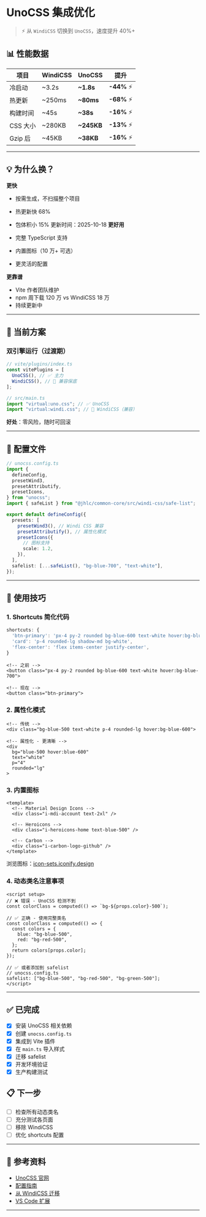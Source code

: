 # UnoCSS 集成优化

> ⚡ 从 `WindiCSS` 切换到 `UnoCSS`，速度提升 40%+

<AuthorTag author="CHENY" />

## 📊 性能数据

| 项目     | WindiCSS | UnoCSS     | 提升        |
| -------- | -------- | ---------- | ----------- |
| 冷启动   | ~3.2s    | **~1.8s**  | **-44%** ⚡ |
| 热更新   | ~250ms   | **~80ms**  | **-68%** ⚡ |
| 构建时间 | ~45s     | **~38s**   | **-16%** ⚡ |
| CSS 大小 | ~280KB   | **~245KB** | **-13%** ⚡ |
| Gzip 后  | ~45KB    | **~38KB**  | **-16%** ⚡ |

---

## 💡 为什么换？

**更快**

- 按需生成，不扫描整个项目
- 热更新快 68%
- 包体积小 15%
  更新时间：2025-10-18
  **更好用**

- 完整 TypeScript 支持
- 内置图标（10 万+ 可选）
- 更灵活的配置

**更靠谱**

- Vite 作者团队维护
- npm 周下载 120 万 vs WindiCSS 18 万
- 持续更新中

---

## 🔧 当前方案

### 双引擎运行（过渡期）

```typescript
// vite/plugins/index.ts
const vitePlugins = [
  UnoCSS(), // ✅ 主力
  WindiCSS(), // 🔄 兼容保底
];
```

```typescript
// src/main.ts
import "virtual:uno.css"; // ✅ UnoCSS
import "virtual:windi.css"; // 🔄 WindiCSS（兼容）
```

**好处**：零风险，随时可回滚

---

## 📝 配置文件

```typescript
// unocss.config.ts
import {
  defineConfig,
  presetWind3,
  presetAttributify,
  presetIcons,
} from "unocss";
import { safeList } from "@jhlc/common-core/src/windi-css/safe-list";

export default defineConfig({
  presets: [
    presetWind3(), // Windi CSS 兼容
    presetAttributify(), // 属性化模式
    presetIcons({
      // 图标支持
      scale: 1.2,
    }),
  ],
  safelist: [...safeList(), "bg-blue-700", "text-white"],
});
```

---

## 🎨 使用技巧

### 1. Shortcuts 简化代码

```typescript
shortcuts: {
  'btn-primary': 'px-4 py-2 rounded bg-blue-600 text-white hover:bg-blue-700',
  'card': 'p-4 rounded-lg shadow-md bg-white',
  'flex-center': 'flex items-center justify-center',
}
```

```vue
<!-- 之前 -->
<button class="px-4 py-2 rounded bg-blue-600 text-white hover:bg-blue-700">

<!-- 现在 -->
<button class="btn-primary">
```

### 2. 属性化模式

```vue
<!-- 传统 -->
<div class="bg-blue-500 text-white p-4 rounded-lg hover:bg-blue-600">

<!-- 属性化 - 更清晰 -->
<div
  bg="blue-500 hover:blue-600"
  text="white"
  p="4"
  rounded="lg"
>
```

### 3. 内置图标

```vue
<template>
  <!-- Material Design Icons -->
  <div class="i-mdi-account text-2xl" />

  <!-- Heroicons -->
  <div class="i-heroicons-home text-blue-500" />

  <!-- Carbon -->
  <div class="i-carbon-logo-github" />
</template>
```

浏览图标：[icon-sets.iconify.design](https://icon-sets.iconify.design/)

### 4. 动态类名注意事项

```vue
<script setup>
// ❌ 错误 - UnoCSS 检测不到
const colorClass = computed(() => `bg-${props.color}-500`);

// ✅ 正确 - 使用完整类名
const colorClass = computed(() => {
  const colors = {
    blue: "bg-blue-500",
    red: "bg-red-500",
  };
  return colors[props.color];
});

// ✅ 或者添加到 safelist
// unocss.config.ts
safelist: ["bg-blue-500", "bg-red-500", "bg-green-500"];
</script>
```

---

## ✅ 已完成

- [x] 安装 UnoCSS 相关依赖
- [x] 创建 `unocss.config.ts`
- [x] 集成到 Vite 插件
- [x] 在 `main.ts` 导入样式
- [x] 迁移 safelist
- [x] 开发环境验证
- [x] 生产构建测试

## 📋 下一步

- [ ] 检查所有动态类名
- [ ] 充分测试各页面
- [ ] 移除 WindiCSS
- [ ] 优化 shortcuts 配置

---

## 🔗 参考资料

- [UnoCSS 官网](https://unocss.dev/)
- [配置指南](https://unocss.dev/guide/config-file)
- [从 WindiCSS 迁移](https://unocss.dev/guide/migration/windicss)
- [VS Code 扩展](https://marketplace.visualstudio.com/items?itemName=antfu.unocss)

---

